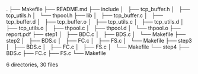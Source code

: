 .
├── Makefile
├── README.md
├── include
│   ├── tcp_buffer.h
│   ├── tcp_utils.h
│   └── thpool.h
├── lib
│   ├── tcp_buffer.c
│   ├── tcp_buffer.d
│   ├── tcp_buffer.o
│   ├── tcp_utils.c
│   ├── tcp_utils.d
│   ├── tcp_utils.o
│   ├── thpool.c
│   ├── thpool.d
│   └── thpool.o
├── report.pdf
├── step1
│   ├── BDC.c
│   ├── BDS.c
│   └── Makefile
├── step2
│   ├── BDS.c
│   ├── FC.c
│   ├── FS.c
│   └── Makefile
├── step3
│   ├── BDS.c
│   ├── FC.c
│   ├── FS.c
│   └── Makefile
└── step4
    ├── BDS.c
    ├── FC.c
    ├── FS.c
    └── Makefile

6 directories, 30 files
